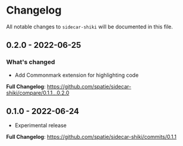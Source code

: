 # Changelog

All notable changes to `sidecar-shiki` will be documented in this file.

## 0.2.0 - 2022-06-25

### What's changed

- Add Commonmark extension for highlighting code

**Full Changelog**: https://github.com/spatie/sidecar-shiki/compare/0.1.1...0.2.0

## 0.1.0 - 2022-06-24

- Experimental release

**Full Changelog**: https://github.com/spatie/sidecar-shiki/commits/0.1.1
